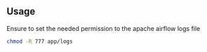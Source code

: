 ## Usage
Ensure to set the needed permission to the apache airflow logs file
```bash
chmod -R 777 app/logs
``` 